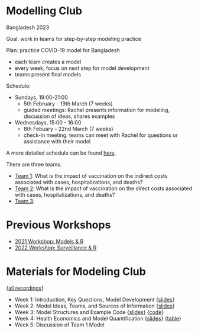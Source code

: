 # Modelling Club

Bangladesh 2023

Goal: work in teams for step-by-step modeling practice

Plan: practice COVID-19 model for Bangladesh

* each team creates a model
* every week, focus on next step for model development
* teams present final models

Schedule:

* Sundays, 19:00-21:00
  * 5th February - 19th March (7 weeks)
  * guided meetings: Rachel presents information for modeling, discussion of ideas, shares examples
* Wednesdays, 15:00 - 16:00
  * 8th Febuary - 22nd March (7 weeks)
  * check-in meeting: teams can meet with Rachel for questions or assistance with their model
  
A more detailed schedule can be found [here](files/schedule.pdf).

There are three teams.
 * [Team 1](Team1/): What is the impact of vaccination on the indirect costs associated with cases, hospitalizations, and deaths?
 * [Team 2](Team2/): What is the impact of vaccination on the direct costs associated with cases, hospitalizations, and deaths?
 * [Team 3](Team3/): 

# Previous Workshops

* [2021 Workshop: Models & R](https://github.com/rsippy/workshop21)
* [2022 Workshop: Surveillance & R](https://github.com/rsippy/workshop)

# Materials for Modeling Club

{[all recordings](https://drive.google.com/drive/folders/1_ebnD9hbFm07hVYY0pFSMBmHx5p2_eXk?usp=sharing)}

* Week 1: Introduction, Key Questions, Model Development {[slides](Slides/ModellingClubW1s.pdf)} 
* Week 2: Model Ideas, Teams, and Sources of Information  {[slides](Slides/ModellingClubW2s.pdf)}
* Week 3: Model Structures and Example Code  {[slides](Slides/ModellingClubW3s.pdf)} {[code](files/SEIR.pdf)}
* Week 4: Health Economics and Model Quantification {[slides](Slides/ModellingClubW4s.pdf)} {[table](https://docs.google.com/spreadsheets/d/1pQqOFNemWwW522EgH_LjDGIlB1l7jlCzQVslQYuzh7Q/edit?usp=drive_web&ouid=112941586298926482945)}
* Week 5: Discussion of Team 1 Model 
